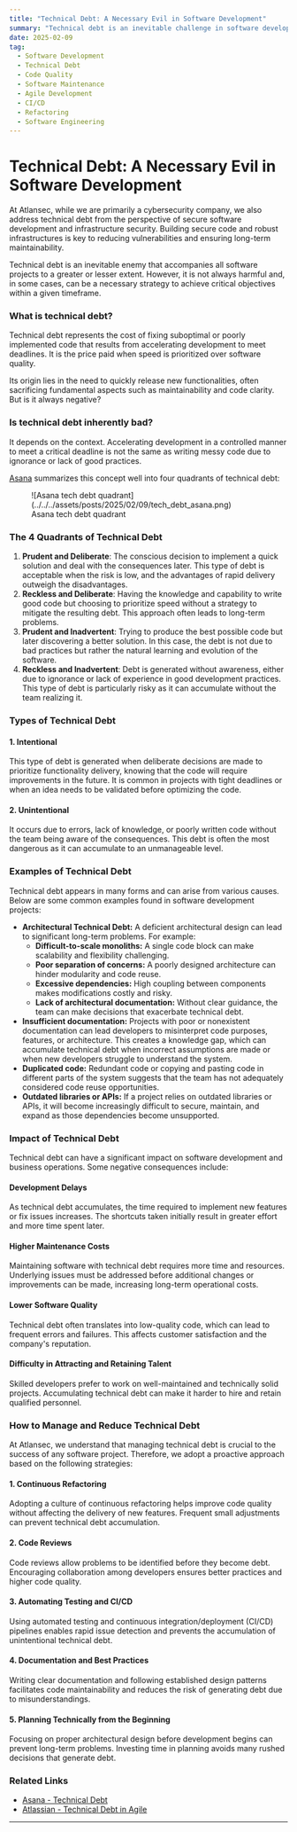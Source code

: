 ```yaml
---
title: "Technical Debt: A Necessary Evil in Software Development"
summary: "Technical debt is an inevitable challenge in software development. While it can help achieve short-term goals, unchecked debt leads to maintenance costs, lower software quality, and development delays. Understanding, managing, and reducing technical debt is essential for long-term software sustainability."
date: 2025-02-09
tag:
  - Software Development
  - Technical Debt
  - Code Quality
  - Software Maintenance
  - Agile Development
  - CI/CD
  - Refactoring
  - Software Engineering
---
```


# Technical Debt: A Necessary Evil in Software Development

At Atlansec, while we are primarily a cybersecurity company, we also address technical debt from the perspective of secure software development and infrastructure security. Building secure code and robust infrastructures is key to reducing vulnerabilities and ensuring long-term maintainability.

Technical debt is an inevitable enemy that accompanies all software projects to a greater or lesser extent. However, it is not always harmful and, in some cases, can be a necessary strategy to achieve critical objectives within a given timeframe.

<!-- more -->

### **What is technical debt?**

Technical debt represents the cost of fixing suboptimal or poorly implemented code that results from accelerating development to meet deadlines. It is the price paid when speed is prioritized over software quality.

Its origin lies in the need to quickly release new functionalities, often sacrificing fundamental aspects such as maintainability and code clarity. But is it always negative?

### **Is technical debt inherently bad?**

It depends on the context. Accelerating development in a controlled manner to meet a critical deadline is not the same as writing messy code due to ignorance or lack of good practices.

[Asana](https://asana.com) summarizes this concept well into four quadrants of technical debt:

<figure markdown="span">
    ![Asana tech debt quadrant](../../../assets/posts/2025/02/09/tech_debt_asana.png)
  <figcaption>Asana tech debt quadrant</figcaption>
</figure>

### **The 4 Quadrants of Technical Debt**

1. **Prudent and Deliberate**: The conscious decision to implement a quick solution and deal with the consequences later. This type of debt is acceptable when the risk is low, and the advantages of rapid delivery outweigh the disadvantages.
2. **Reckless and Deliberate**: Having the knowledge and capability to write good code but choosing to prioritize speed without a strategy to mitigate the resulting debt. This approach often leads to long-term problems.
3. **Prudent and Inadvertent**: Trying to produce the best possible code but later discovering a better solution. In this case, the debt is not due to bad practices but rather the natural learning and evolution of the software.
4. **Reckless and Inadvertent**: Debt is generated without awareness, either due to ignorance or lack of experience in good development practices. This type of debt is particularly risky as it can accumulate without the team realizing it.

### **Types of Technical Debt**

#### 1. Intentional

This type of debt is generated when deliberate decisions are made to prioritize functionality delivery, knowing that the code will require improvements in the future. It is common in projects with tight deadlines or when an idea needs to be validated before optimizing the code.

#### 2. Unintentional

It occurs due to errors, lack of knowledge, or poorly written code without the team being aware of the consequences. This debt is often the most dangerous as it can accumulate to an unmanageable level.

### **Examples of Technical Debt**

Technical debt appears in many forms and can arise from various causes. Below are some common examples found in software development projects:

- **Architectural Technical Debt:** A deficient architectural design can lead to significant long-term problems. For example:
  - **Difficult-to-scale monoliths:** A single code block can make scalability and flexibility challenging.
  - **Poor separation of concerns:** A poorly designed architecture can hinder modularity and code reuse.
  - **Excessive dependencies:** High coupling between components makes modifications costly and risky.
  - **Lack of architectural documentation:** Without clear guidance, the team can make decisions that exacerbate technical debt.
- **Insufficient documentation:** Projects with poor or nonexistent documentation can lead developers to misinterpret code purposes, features, or architecture. This creates a knowledge gap, which can accumulate technical debt when incorrect assumptions are made or when new developers struggle to understand the system.
- **Duplicated code:** Redundant code or copying and pasting code in different parts of the system suggests that the team has not adequately considered code reuse opportunities.
- **Outdated libraries or APIs:** If a project relies on outdated libraries or APIs, it will become increasingly difficult to secure, maintain, and expand as those dependencies become unsupported.

### **Impact of Technical Debt**

Technical debt can have a significant impact on software development and business operations. Some negative consequences include:

#### Development Delays

As technical debt accumulates, the time required to implement new features or fix issues increases. The shortcuts taken initially result in greater effort and more time spent later.

#### Higher Maintenance Costs

Maintaining software with technical debt requires more time and resources. Underlying issues must be addressed before additional changes or improvements can be made, increasing long-term operational costs.

#### Lower Software Quality

Technical debt often translates into low-quality code, which can lead to frequent errors and failures. This affects customer satisfaction and the company's reputation.

#### Difficulty in Attracting and Retaining Talent

Skilled developers prefer to work on well-maintained and technically solid projects. Accumulating technical debt can make it harder to hire and retain qualified personnel.

### **How to Manage and Reduce Technical Debt**

At Atlansec, we understand that managing technical debt is crucial to the success of any software project. Therefore, we adopt a proactive approach based on the following strategies:

#### 1. Continuous Refactoring

Adopting a culture of continuous refactoring helps improve code quality without affecting the delivery of new features. Frequent small adjustments can prevent technical debt accumulation.

#### 2. Code Reviews

Code reviews allow problems to be identified before they become debt. Encouraging collaboration among developers ensures better practices and higher code quality.

#### 3. Automating Testing and CI/CD

Using automated testing and continuous integration/deployment (CI/CD) pipelines enables rapid issue detection and prevents the accumulation of unintentional technical debt.

#### 4. Documentation and Best Practices

Writing clear documentation and following established design patterns facilitates code maintainability and reduces the risk of generating debt due to misunderstandings.

#### 5. Planning Technically from the Beginning

Focusing on proper architectural design before development begins can prevent long-term problems. Investing time in planning avoids many rushed decisions that generate debt.

### **Related Links**

- [Asana - Technical Debt](https://asana.com/es/resources/technical-debt)
- [Atlassian - Technical Debt in Agile](https://www.atlassian.com/agile/software-development/technical-debt)

---